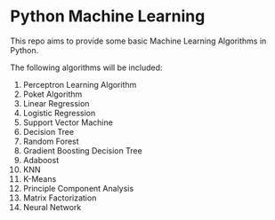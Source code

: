 Python Machine Learning
===
This repo aims to provide some basic Machine Learning Algorithms in Python.

The following algorithms will be included:

1. Perceptron Learning Algorithm
2. Poket Algorithm
3. Linear Regression
4. Logistic Regression
5. Support Vector Machine
6. Decision Tree
7. Random Forest
8. Gradient Boosting Decision Tree
9. Adaboost
10. KNN
11. K-Means
12. Principle Component Analysis
13. Matrix Factorization
14. Neural Network
